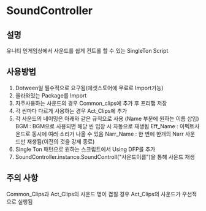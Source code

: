 # SoundController

## 설명
유니티 인게임상에서 사운드를 쉽게 컨트롤 할 수 있는 SingleTon Script

## 사용방법
1. Dotween일 필수적으로 요구됨(에셋스토어에 무료로 Import가능)
2. 올라와있는 Package를 Import
3. 자주사용하는 사운드의 경우 Common_clips에 추가 후 프리팹 저장
4. 각 씬마다 다르게 사용하는 경우 Act_Clips에 추가
5. 각 사운드의 네이밍은 아래와 같은 규칙으로 사용 (Name 부분에 원하는 이름 삽입)
    BGM : BGM으로 사용되면 해당 씬 입장 시 자동으로 재생됨
    Eff_Name : 이펙트사운드로 동시에 여러 소리가 나올 수 있음
    Narr_Name : 한 번에 한개의 Narr 사운드만 재생됨(이전의 것을 강제 종료)
6. Single Ton 패턴으로 원하는 스크립트에서 Using DFP를 추가
7. SoundController.instance.SoundControll("사운드이름")을 통해 사운드 재생

## 주의 사항
Common_Clips과 Act_Clips의 사운드 명이 겹칠 경우 Act_Clips의 사운드가 우선적으로 실행됨

